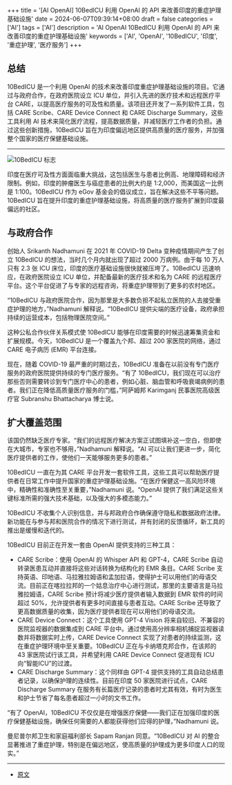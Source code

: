 +++
title = '[AI OpenAI] 10BedICU 利用 OpenAI 的 API 来改善印度的重症护理基础设施'
date = 2024-06-07T09:39:14+08:00
draft = false
categories = ['AI']
tags = ['AI']
description = 'AI OpenAI 10BedICU 利用 OpenAI 的 API 来改善印度的重症护理基础设施'
keywords = ['AI', 'OpenAI', '10BedICU', '印度', '重症护理', '医疗服务']
+++

## 总结
10BedICU 是一个利用 OpenAI 的技术来改善印度重症护理基础设施的项目。它通过与政府合作，在政府医院设立 ICU 单位，并引入先进的医疗技术和远程医疗平台 CARE，以提高医疗服务的可及性和质量。该项目还开发了一系列软件工具，包括 CARE Scribe、CARE Device Connect 和 CARE Discharge Summary，这些工具利用 AI 技术来简化医疗流程，提高数据质量，并减轻医疗工作者的负担。通过这些创新措施，10BedICU 旨在为印度偏远地区提供高质量的医疗服务，并加强整个国家的医疗保健基础设施。

---

![10BedICU 标志](https://images.ctfassets.net/kftzwdyauwt9/Uw8hmWd17OgUKHrKg02r6/1b8c9fdf236bd3f01f6945a8d382ed8f/10BedICU.png?w=1920&q=90&fm=webp)

印度在医疗可及性方面面临重大挑战，这包括医生与患者比例高、地理障碍和经济限制。例如，印度的肿瘤医生与癌症患者的比例大约是 1:2,000，而美国这一比例是 1:100。10BedICU 作为 eGov 基金会的倡议成立，旨在解决这些不平等问题。10BedICU 旨在提升印度的重症护理基础设施，将高质量的医疗服务扩展到印度最偏远的社区。

## 与政府合作
创始人 Srikanth Nadhamuni 在 2021 年 COVID-19 Delta 变种疫情期间产生了创立 10BedICU 的想法，当时几个月内就出现了超过 2000 万病例。由于每 10 万人只有 2.3 张 ICU 床位，印度的医疗基础设施很快就被压垮了。10BedICU 迅速响应，在政府医院设立 ICU 单位，并配备最新的医疗技术和名为 CARE 的远程医疗平台。这个平台促进了与专家的远程咨询，将重症护理带到了更多的农村地区。

“10BedICU 与政府医院合作，因为那里是大多数负担不起私立医院的人去接受重症护理的地方，”Nadhamuni 解释说。“10BedICU 提供尖端的医疗设备，政府承担持续的运营成本，包括物理医院空间。”

这种公私合作伙伴关系模式使 10BedICU 能够在印度需要的时候迅速筹集资金和扩展规模。今天，10BedICU 是一个覆盖九个邦、超过 200 家医院的网络，通过 CARE 电子病历 (EMR) 平台连接。

现在，随着 COVID-19 最严重的时期过去，10BedICU 准备在以前没有专门医疗服务的政府医院提供持续的专门医疗服务。“有了 10BedICU，我们现在可以治疗那些否则需要转诊到专门医疗中心的患者，例如心脏、脑血管和呼吸衰竭病例的患者。我们正在降低高质量医疗服务的门槛，”阿萨姆邦 Karimganj 民事医院高级医疗官 Subranshu Bhattacharya 博士说。

## 扩大覆盖范围
该国仍然缺乏医疗专家。“我们的远程医疗解决方案正试图填补这一空白，但即使在大城市，专家也不够用，”Nadhamuni 解释说。“AI 可以让我们更进一步，简化医疗提供者的工作，使他们一天能够服务更多的患者。”

10BedICU 一直在为其 CARE 平台开发一套软件工具，这些工具可以帮助医疗提供者在日常工作中提升国家的重症护理基础设施。“在医疗保健这一高风险环境中，精确性和准确性至关重要，”Nadhamuni 说。“OpenAI 提供了我们满足这些关键标准所需的强大技术基础，以及强大的多模态能力。”

10BedICU 不收集个人识别信息，并与邦政府合作确保遵守隐私和数据政府法律。新功能在与参与邦和医院合作的情况下进行测试，并有封闭的反馈循环，新工具的推出是缓慢和迭代的。

10BedICU 目前正在开发一套由 OpenAI 提供支持的三种工具：

- CARE Scribe：使用 OpenAI 的 Whisper API 和 GPT-4，CARE Scribe 自动转录医患互动并直接将这些对话转换为结构化的 EMR 条目。CARE Scribe 支持英语、印地语、马拉雅拉姆语和孟加拉语，使得护士可以用他们的母语交流。目前正在喀拉拉邦的一个姑息治疗中心进行测试，那里的主要语言是马拉雅拉姆语，CARE Scribe 预计将减少医疗提供者输入数据到 EMR 软件的时间超过 50%，允许提供者有更多时间直接与患者互动。CARE Scribe 还导致了更高数据质量的收集，因为医疗提供者现在可以用他们的母语交流。
- CARE Device Connect：这个工具使用 GPT-4 Vision 将来自较旧、不兼容的医院监视器的数据集成到 CARE 平台中。通过使用高分辨率相机捕捉监视器读数并将数据实时上传，CARE Device Connect 实现了对患者的持续监测，这在重症护理环境中至关重要。10BedICU 正在与卡纳塔克邦合作，在该邦的 43 家医院试行该工具，并希望利用 CARE Device Connect 促进现有 ICU 向“智能ICU”的过渡。
- CARE Discharge Summary：这个同样由 GPT-4 提供支持的工具自动总结患者记录，以确保护理的连续性。目前在印度 50 家医院进行试点，CARE Discharge Summary 在服务有长篇医疗记录的患者时尤其有效，有时为医生和护士节省了每名患者超过一小时的文书工作。

“有了 OpenAI，10BedICU 不仅仅是在增强医疗保健——我们正在加强印度的医疗保健基础设施，确保任何需要的人都能获得他们应得的护理，”Nadhamuni 说。

曼尼普尔邦卫生和家庭福利部长 Sapam Ranjan 同意。“10BedICU 对 AI 的整合显著推进了重症护理，特别是在偏远地区，使高质量的护理成为更多印度人口的现实。”

---

- [原文](https://openai.com/index/10bedicu/)
<!-- - [博客 - 从零开始学AI](...) -->
<!-- - [Blog | Learn AI from scratch](...) -->
<!-- - [公众号 - 从零开始学AI](...) -->
<!-- - [CSDN - 从零开始学AI](...) -->
<!-- - [掘金 - 从零开始学AI](...) -->
<!-- - [知乎 - 从零开始学AI](...) -->
<!-- - [阿里云 - 从零开始学AI](...) -->
<!-- - [腾讯云 - 从零开始学AI](...) -->
